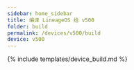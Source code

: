 ```yaml
---
sidebar: home_sidebar
title: 编译 LineageOS 给 v500
folder: build
permalink: /devices/v500/build
device: v500
---
```

{% include templates/device_build.md %}

